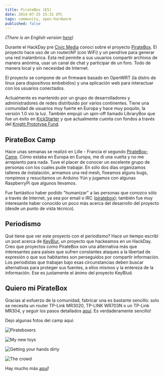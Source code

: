 ```yaml
---
title: PirateBox (ES)
date: 2014-07-25 15:31 UTC
tags: community, open-hardware
published: false
---
```


*(There is an English version [here](/post/piratebox-es.html))*

Durante el HackDay pre [Civic Media](http://civic.mit.edu/) conocí sobre el proyecto [PirateBox](http://piratebox.cc/). El proyecto hace uso de un router/AP (con WiFi) y un pendrive para generar una red inalámbrica. Esta red permite a sus usuarios compartir archivos de manera anónima, usar un canal de chat y participar de un foro. Todo de manera local y sin necesidad de Internet.

El proyecto se compone de un firmware basado en OpenWRT (la distro de linux para dispositivos embebidos) y una aplicación web para interactuar con los usuarios conectados.

Actualmente es mantenido por un grupo de desarrolladores y administradores de redes distribuido por varios continentes. Tiene una comunidad de usuarios muy fuerte en Europa y hace muy poquito, la versión 1.0 vio la luz. También empujó un spin-off llamado LibraryBox que fue un éxito en [KickStarter](https://www.kickstarter.com/projects/griffey/librarybox-20) y que actualmente cuenta con fondos a través del [Knight Prototype Fund](http://www.knightfoundation.org/blogs/knightblog/2014/4/22/17-projects-receive-funding-through-knight-prototype-fund/).

## PirateBox Camp

Hace unas semanas se realizó en Lille - Francia el segundo [PirateBox-Camp](http://piratebox.cc/camp:start). Cómo estaba en Europa en Europa, me di una vuelta y no me arrepiento para nada. Tuve el placer de conocer un excelente grupo de personas con los cuales pude trabajar. En sólo dos días organizamos talleres de instalación, armamos una red mesh, fixeamos alguns bugs, rompimos y resucitamos un Arduino Yún y jugamos con algunas RaspberryPi que algunos llevamos.

Fue fantástico haber podido "humanizar" a las personas que conozco sólo a través de Internet, ya sea por email o IRC ([piratebox](http://piratebox.cc/irc)); también fue muy interesante haber conocido un poco más acerca del desarrollo del proyecto (desde un punto de vista técnico).

## Periodismo
Qué tiene que ver este proyecto con el periodismo? Hace un tiempo escribí un post acerca de [KeyBlur](http://codingnews.info/post/hack-day-at-the-mit.html), un proyecto que hackeamos en un HackDay. Creo que proyectos como PirateBox son una alternativa más que interesantes para países que sufren constantes ataques a la libertad de expresión o que sus habitantes son perseguidos por compartir información. Los periodistas que trabajan bajo esas circunstancias deben buscar alternativas para proteger sus fuentes, a ellos mismos y la entereza de la información. Ese es justamente el ánimo del proyecto KeyBlud.

## Quiero mi PirateBox
Gracias al esfuerzo de la comunidad, fabricar una es bastante sencillo: solo se necesita un router TP-Link MR3020, TP-LINK WR703N o un TP-Link MR304, y seguir los pasos detallados [aquí](http://piratebox.cc/openwrt:diy). Es verdaderamente sencillo!

Dejo algunas fotos del camp aquí:

![Pirateboxers](/images/piratebox-crowd.jpg)

![My new toys](/images/pirateboxes.jpg)

![Getting your hands dirty](/images/fixing-piratebox.jpg)

![The crowd](/images/more-crowd.jpg)

Hay mucho más [aquí](https://twitter.com/pirateboxcamp/)!